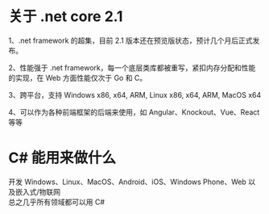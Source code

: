 # 关于 .net core 2.1
1、.net framework 的超集，目前 2.1 版本还在预览版状态，预计几个月后正式发布。

2、性能强于 .net framework，每一个底层类库都被重写，紧扣内存分配和性能的实现，在 Web 方面性能仅次于 Go 和 C。

3、跨平台，支持 Windows x86, x64, ARM, Linux x86, x64, ARM, MacOS x64

4、可以作为各种前端框架的后端来使用，如 Angular、Knockout、Vue、React 等等

# C# 能用来做什么
开发 Windows、Linux、MacOS、Android、iOS、Windows Phone、Web 以及嵌入式/物联网  
总之几乎所有领域都可以用 C#
